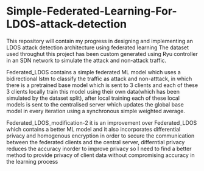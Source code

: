 # Simple-Federated-Learning-For-LDOS-attack-detection

This repository will contain my progress in designing and implementing an LDOS attack detection architecture using federated learning
The dataset used throughut this project has been custom generated using Ryu controller in an SDN network to simulate the attack and non-attack traffic.


Federated_LDOS
contains a simple federated ML model which uses a bidirectional lstm to classify the traffic as attack and non-atttack, in which there is a pretrained base model which is sent to 3 clients and each of these 3 clients locally train this model using their own data(which has been simulated by the dataset split), after local training each of these local models is sent to the centralised server which updates the global base model in every iteration using a synchronous simple weighted average.


Federated_LDOS_modification-2
it is an improvement over Federated_LDOS which contains a better ML model and it also incorporates differential privacy and homogenous encryption in order to secure the communication between the federated clients and the central server, differntial privacy reduces the accuracy inorder to improve privacy so I need to find a better method to provide privacy of client data without compromising accuracy in the learning process 
